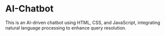 # AI-Chatbot
This is an AI-driven chatbot using HTML, CSS, and JavaScript, integrating natural language processing to enhance query resolution.
